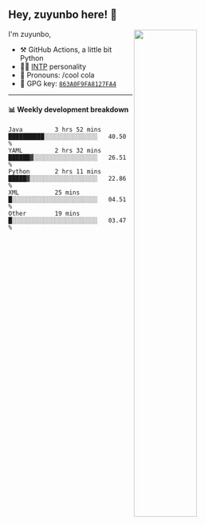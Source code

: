 

## Hey, zuyunbo here! :wave: 
[<img align="right" width="50%" src="https://github-readme-stats.vercel.app/api?username=zuyunbo&theme=dark&show_icons=true">](https://metrics.lecoq.io/ouuan?template=classic)

I'm zuyunbo,

-   :hammer_and_pick: GitHub Actions, a little bit Python
-   :man_scientist: [INTP](https://www.16personalities.com/profiles/3302586f07ca3) personality
-   :man: Pronouns: /cool cola
-   :key: GPG key: [`863A0F9FA8127FA4`](https://github.com/zuyunbo.gpg)

---

#### :bar_chart: Weekly development breakdown
<!--START_SECTION:waka-->

```text
Java         3 hrs 52 mins   ██████████░░░░░░░░░░░░░░░   40.50 %
YAML         2 hrs 32 mins   ██████▓░░░░░░░░░░░░░░░░░░   26.51 %
Python       2 hrs 11 mins   █████▓░░░░░░░░░░░░░░░░░░░   22.86 %
XML          25 mins         █░░░░░░░░░░░░░░░░░░░░░░░░   04.51 %
Other        19 mins         █░░░░░░░░░░░░░░░░░░░░░░░░   03.47 %
```

<!--END_SECTION:waka-->

